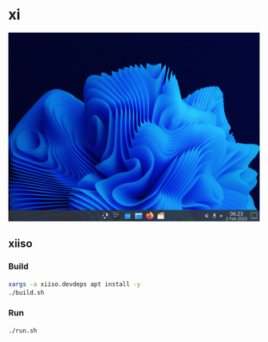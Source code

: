 # xi

![](assets/Screenshot_20230202_062320.png)

## xiiso

### Build

```sh
xargs -a xiiso.devdeps apt install -y
./build.sh
```

### Run

```sh
./run.sh
```
